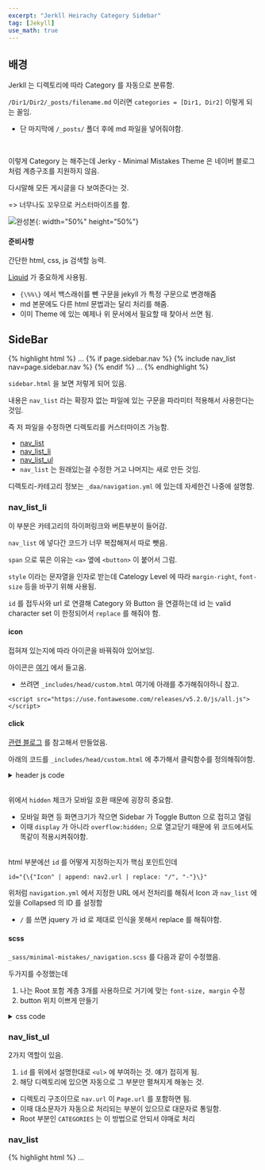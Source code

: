 ```yaml
---
excerpt: "Jerkll Heirachy Category Sidebar"
tag: [Jekyll]
use_math: true  
---
```


## 배경

Jerkll 는 디렉토리에 따라 Category 를 자동으로 분류함.

```/Dir1/Dir2/_posts/filename.md``` 이러면 ```categories = [Dir1, Dir2]``` 이렇게 되는 꼴임.
+ 단 마지막에 ```/_posts/``` 폴더 후에 md 파일을 넣어줘야함.

<br/>

이렇게 Category 는 해주는데 Jerky - Minimal Mistakes Theme 은 네이버 블로그처럼 계층구조를 지원하지 않음.

다시말해 모든 게시글을 다 보여준다는 것. 

=> 너무나도 꼬우므로 커스터마이즈를 함.

![완성본](/posts/jekyll/category.png){: width="50%" height="50%"}

#### 준비사항

간단한 html, css, js 검색할 능력.

[Liquid](https://jekyllrb.com/docs/liquid/) 가 중요하게 사용됨.
+ ```{\%%\}``` 에서 백스래쉬를 뺀 구문을 jekyll 가 특정 구문으로 변경해줌
+ md 본문에도 다른 html 문법과는 달리 처리를 해줌.
+ 이미 Theme 에 있는 예제나 위 문서에서 필요할 때 찾아서 쓰면 됨.


## SideBar

{% highlight html %}
...
  {\% if page.sidebar.nav %\}
    {\% include nav_list nav=page.sidebar.nav %\}
  {\% endif %\}
...
{% endhighlight %}

```sidebar.html``` 을 보면 저렇게 되어 있음. 

내용은 ```nav_list``` 라는 확장자 없는 파일에 있는 구문을 파라미터 적용해서 사용한다는 것임.

즉 저 파일을 수정하면 디렉토리를 커스터마이즈 가능함.
+ [nav_list](https://github.com/Mona04/Mona04.github.io/blob/main/Posts/Jekyll/_posts/nav_list)
+ [nav_list_li](https://github.com/Mona04/Mona04.github.io/blob/main/Posts/Jekyll/_posts/nav_list_li)
+ [nav_list_ul](https://github.com/Mona04/Mona04.github.io/blob/main/Posts/Jekyll/_posts/nav_list_ul)
+ ```nav_list``` 는 원래있는걸  수정한 거고 나머지는 새로 만든 것임.

디렉토리-카테고리 정보는 ```_daa/navigation.yml``` 에 있는데 자세한건 나중에 설명함.

### nav_list_li

이 부분은 카테고리의 하이퍼링크와 버튼부분이 들어감. 

```nav_list``` 에 넣다간 코드가 너무 복잡해져서 따로 뺏음.

```span``` 으로 묶은 이유는 ```<a>``` 옆에 ```<button>``` 이 붙어서 그럼.

```style``` 이라는 문자열을 인자로 받는데 Catelogy Level 에 따라 ```margin-right```, ```font-size``` 등을 바꾸기 위해 사용됨.

```id``` 를 접두사와 url 로 연결해 Category 와 Button 을 연결하는데 id 는 valid character set 이 한정되어서 ```replace``` 를 해줘야 함.

#### icon

접혀져 있는지에 따라 아이콘을 바꿔줘야 있어보임.

아이콘은 [여기](https://fontawesome.com/v5.15/icons?d=gallery&p=2) 에서 들고옴.
+ 쓰려면 ```_includes/head/custom.html``` 여기에 아래를 추가해줘야하니 참고.

```
<script src="https://use.fontawesome.com/releases/v5.2.0/js/all.js"></script>
```

#### click

[관련 블로그](https://it-ing.tistory.com/53#) 를 참고해서 만들었음.

아래의 코드를 ```_includes/head/custom.html``` 에 추가해서 클릭함수를 정의해줘야함.

<details markdown="1">
<summary>header js code</summary>

{% highlight html %}
<script src="//code.jquery.com/jquery-1.12.0.min.js"></script>
<script>
    var style_spreaded = { "is_spreaded" : true };

    function fn_spread(id) {
        var child = $('#Category' + id);
        var icon = $('#Icon' + id);
        var auto_h = child.css("display", "block").css('overflow', 'visible').css('height', 'auto').height(); 
    
        if (child.attr('spreaded') == "true")
        {
            child.attr('spreaded', 'false');
    
            child.height(auto_h).stop(true, false).clearQueue().animate({ height: 0 },
                {
                    duration: 400, complete: function () {
                        child.css('height', 0).css('height', 'auto'); 
                        child.css('overflow', 'hidden').css("display", "none").css("opacity", "0%").css("z-index", "10").css("max-height", "0%");
                    }
                });
    
            icon.toggleClass("fas fa-angle-up");
        }
        else
        {
            child.attr('spreaded', 'true');
    
            // without max-height make overlaped results as minimal-mistakes toggle button do somthing.
            child.css("opacity", "100%").css("z-index", "0").css("max-height", "100%");
    
            child.height(0).stop(true, false).clearQueue().animate({ height: auto_h },
                {
                    duration: 400, complete: function () {
                        child.css('height', auto_h).css('height', 'auto');
                    }
                });
    
            icon.toggleClass("fas fa-angle-down");
        }
    }
</script>
{% endhighlight %}
</details><br/>

위에서 ```hidden``` 체크가 모바일 호환 때문에 굉장히 중요함.
+ 모바일 화면 등 화면크기가 작으면 Sidebar 가 Toggle Button 으로 접히고 열림
+ 이때 ```display``` 가 아니라 ```overflow:hidden;``` 으로 열고닫기 때문에 위 코드에서도 똑같이 적용시켜줘야함.<br/><br/>



html 부분에선 ```id``` 를 어떻게 지정하는지가 핵심 포인트인데

```
id="{\{"Icon" | append: nav2.url | replace: "/", "-"}\}"
```

위처럼 ```navigation.yml``` 에서 지정한 URL 에서 전처리를 해줘서 Icon 과 ```nav_list``` 에 있을 Collapsed 의 ID 를 설정함
+ ```/``` 를 쓰면 jquery 가 id 로 제대로 인식을 못해서 replace 를 해줘야함.

#### scss

```_sass/minimal-mistakes/_navigation.scss``` 를 다음과 같이 수정했음.

두가지를 수정했는데
1. 나는 Root 포함 계층 3개를 사용하므로 거기에 맞는 ```font-size, margin``` 수정
2. button 위치 이쁘게 만들기

<details markdown="1">
<summary>css code</summary>

{% highlight css %}

.nav__sub-title, .nav__sub-title2, .nav__sub-title3 {
    display: block;
    margin: 0.5rem 0;
    padding: 0.25rem 0;
    font-family: $sans-serif-narrow;
    font-size: $type-size-6;
    font-weight: bold;
    text-transform: uppercase;
    border-bottom: 1px solid $border-color;
    align-content: stretch;
}

.nav__sub-title2 { 
    margin-left: 1em;
    font-size: $type-size-7;
    font-weight: normal;
}
.nav__sub-title3 {
    margin-left: 2em;
    font-size: $type-size-8;
    font-weight: normal;
}

.nav__sub-button {
    width: 100%;
    float: right;
    margin: 0;
    margin-left: 0.5em;
    border: none;
    border-width: 0em;
    outline: none;
    font-size: $type-size-8;
    background: rgba(0,0,0,0);
}
.nav__sub-button:hover {
    background: rgba(0,0,0,0);
}
.nav__sub-button:focus {
    outline: none;
}

{% endhighlight %}
</details>

### nav_list_ul

2가지 역할이 있음.

1. ```id``` 를 위에서 설명한대로 ```<ul>``` 에 부여하는 것. 얘가 접히게 됨.
2. 해당 디렉토리에 있으면 자동으로 그 부분만 펼쳐지게 해놓는 것.
  + 디렉토리 구조이므로 ```nav.url``` 이 ```Page.url``` 를 포함하면 됨.
  + 이때 대소문자가 자동으로 처리되는 부분이 있으므로 대문자로 통일함.
  + Root 부분인 ```CATEGORIES``` 는 이 방법으로 안되서 야매로 처리	

### nav_list

{% highlight html %}
...
<ul class="nav__items" id="{\{"Category" | append: nav.url | replace: "/", "-"}\}" style="display: none;" >
{\% for nav2 in nav.children %\}
...
{% endhighlight %}

파일 중간에 저기부분이 포함된 문단이 원래 있던 거에서 크게 수정된 부분임

```nav``` 의 children 마다 ```<ul>``` 안에 ```<li>``` 를 채우는게 다인데, Liquid 문법이 있어서 복잡해 보일 뿐임.

이때 ```<li>``` 의 구조는 앞에서 살펴본 ```nav_li``` 와 새로운 ```<ul>``` 임.
+ 새로운 ```<ul>``` 안에는 Subdirectory 가 들어가게 됨.
+ 포문을 돌려 내려간 단계가 곧 표현가능한 계층의 갯수로 내가 만든건 2번만 돌리고 끝남.
+ 같은 구조로 계속 포문을 돌릴 수 있으므로 계층 추가도 쉽게 가능함.

#### scss

{% highlight css %}
.sidebar::-webkit-scrollbar {
    width: 0; /* Remove scrollbar space */
    background: transparent; /* Optional: just make scrollbar invisible */
}
/* Optional: show position indicator in red */
.sidebar::-webkit-scrollbar-thumb {
    background: #FF0000;
}
{% endhighlight %}

위를 ```_sidebar.scss``` 에 추가하면 스크롤바 없앨 수 있음.




## navigation.yml

계층구조를 html 내에서 탐색하는건 구현도 어렵고 필요한 추가 파일도 있어서 사용안함.

사용할 전략은 2가지임.
1. ```navigation.yml``` 에 미리 Directory 정보를 넣어두는 것임.
  + 위에서 살펴보았듯 이 정보는 ```site.data.navigation[page.sidebar.nav]``` 에서 접근가능함.
2. directory 마다 md 파일을 만들고, 거기서 Category Filtering  을 함.
  + 이때 Liquid 로 Include 를 하면 편하겠지만 상위디렉토리에 접근이 안되서 직접 넣어줘야함.
  + Category Filtering 은 ```_layout/categories.html``` 을 조금만 수정해서 구현함.

이를 수동으로 하면 귀찮아서 프로그램을 하나 만들었음 [링크](https://github.com/Mona04/GitBlogHelper/blob/master/README.md)


## 결론

1. SideBar 관련 html 파일 커스터마이즈 
2. Directory 정보 반영된 navigation.yml 

두부분만 수정하면 계층형 카테고리를 GitBlog 에서 구현할 수 있음.



